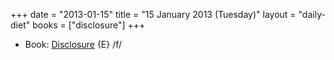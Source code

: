 +++
date = "2013-01-15"
title = "15 January 2013 (Tuesday)"
layout = "daily-diet"
books = ["disclosure"]
+++

<ul>
<li class="entry books">Book: <a href="/books/disclosure">Disclosure</a> {E} /f/</li>
</ul>